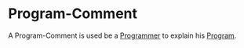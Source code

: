 # Program-Comment

A Program-Comment is used be a [Programmer](202000006.md) to explain his [Program](250000005.md).